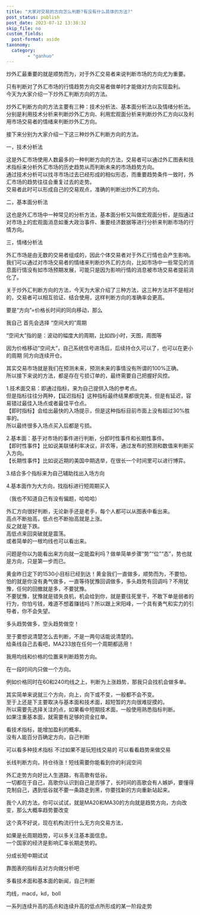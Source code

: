```yaml
---
title: "大家对交易的方向怎么判断?有没有什么具体的方法?"
post_status: publish
post_date: 2023-07-12 13:38:32
skip_file: no
custom_fields: 
  post-format: aside
taxonomy:
  category:
        - "ganhuo"
---
```


炒外汇最重要的就是顺势而为，对于外汇交易者来说判断市场的方向尤为重要。

只有判断对了外汇市场的行情趋势方向交易者做单时才能做对方向实现盈利。  
今天为大家介绍一下炒外汇判断方向的方法。

炒外汇判断方向的方法主要有三种：技术分析法、基本面分析法以及情绪分析法。  
分别是利用技术分析来判断炒外汇方向、利用宏观面分析来判断炒外汇方向以及利用市场交易者的情绪来判断炒外汇方向。

接下来分别为大家介绍一下这三种炒外汇判断方向的方法。

一，技术分析法

这是外汇市场使用人数最多的一种判断方向的方法，交易者可以通过外汇图表和技术指标来分析外汇市场的历史趋势从而判断未来的市场趋势方向。  
通过技术分析可以找寻市场过去已经形成的相似形态，而重要趋势条件一致时，外汇市场的趋势往往会重复过去的走势。  
交易者此时可以形成自己的交易观点，准确的判断出炒外汇的方向。

二，基本面分析法

这也是外汇市场中一种常见的分析方法，基本面分析又叫做宏观面分析，是指通过对市场上的宏观面消息如重大政治事件、重要经济数据等进行分析来判断市场的行情方向。

三，情绪分析法

外汇市场是由无数的交易者组成的，因此个体交易者对于外汇行情也会产生影响。  
我们可以通过对市场交易者的情绪来判断炒外汇的方向，比如市场中一些常见的消息面行情没有如市场预期发展，可能只是因为影响行情的消息被市场交易者提前消化了。

关于炒外汇判断方向的方法，今天为大家介绍了三种方法，这三种方法并不是相对的，交易者可以相互验证、结合使用，这样判断方向的准确率会更高。

要是“方向”=价格长时间的同向移动，那么

我自己 首先会选择 “空间大的”周期

“空间大”指的是：波动的幅度大的周期，比如四小时，天图，周图等

因为价格移动“空间大”，自己系统信号进场后，后续持仓久可以了，也可以在更小的周期 同方向连续开仓。

其实交易市场就是我们在预测未来，预测未来的事情没有所谓的100%正确。  
所以接下来说的方法，都是存在亏损订单的，最终需要自己把握好风控。

1.技术面交易：即通过指标，来为自己提供入场的参考点。  
但是指标往往分两种，【延迟指标】这种指标最终结果都很完美，但是有延迟，容易错过最佳入场点或者最佳平仓点。  
【即时指标】会给出最快的入场提示，但是这种指标目前市面上没有超过30%胜率的。  
所以最终很多入场点买入后都是亏损。

2.基本面：基于对市场的事件进行判断，分即时性事件和长期性事件。  
【即时性事件】​比如说美联储利率决议，非农等，通过发布的预测和数值来判断买入方向。  
【长期性事件】比如说近期的美国中期选举，在很长一个时间里可以进行博弈。

3.结合多个指标来为自己辅助找出入场方向

4.基本面作为大方向，找指标进行短周期买入

（我也不知道自己有没有偏题，哈哈哈）​

外汇方向很好判断，无论新手还是老手，每个人都可以从图表中看出来。  
高点不断抬高，低点也不断抬高就是上涨。  
反之就是下跌。  
高低点来回突破就是震荡。  
或者简单的一根均线也可以看出来。

问题是你以为能看出来方向就一定能盈利吗？做单简单步骤“势”“位”“态”，势也就是方向，只是第一步而已。

黄金昨日定下的1530小目标已经到达！黄金我们一直做多，顺势而为，不要怕，怕的就是你没有勇气做多，一直等待犹豫回调做多，多头趋势有回调吗？不用犹豫，任何的回撤就是多，不要犹豫。  
不要犹豫，犹豫就是错失良机，机会给到你，就是要往死里干，不敢下单是弱者的行为，你怕亏钱，难道不想着赚钱吗？所以跟上宋阳峰，一个具有勇气和实力的引导者，你不会失望。

多头趋势做多，空头趋势做空！

至于要想说清楚怎么去判断，不是一两句话能说清楚的。  
给条线自己去看吧，MA233放在任何一个周期都适用！

我用均线和价格的位置来判断趋势方向。

在一段时间内只做一个方向。

例如价格同时在60和240均线之上，判断为上涨趋势，那我只会找机会做多单。

其实简单来说就三个方向，向上，向下或不变，一般都不会不变。  
至于上还是下主要取决与基本面和技术面，超短暂的方向很难捉摸的。  
所以需要先选择关注的点，如果看中短期技术面，一般使用熟悉指标判断。  
如果注重基本面，就需要有足够的资金扛单。

看技术指标，能增加盈利的概率。  
没有人能百分百确定方向，自己判断

可以看多种技术指标 不过如果不是玩短线交易的 可以看看趋势来做交易

长线判断方向，持仓待涨！短线需要你能看到你的利润空间

外汇走势方向好比人生道路，有高歌有低谷。  
一切都在于自己，高歌你认识到自己是否够了，长时间的高歌会有人嫉妒，要懂得克制自己，遇到低谷就不要一条路走到黑，你要找新的方向重新站起来。

我个人的方法，你可以试试，就是MA20和MA30的方向就是趋势方向，方向改变，那么大概率趋势要改变

这个真不好说，现在机构流行什么无方向交易方法，

如果是长周期趋势，可以多关注基本面信息。  
一个国家的经济是影响汇率长期走势的。

分成长短中期试试

靠图表的指标去对方向做分析吧

多看技术面和基本面的新闻，自己判断

均线，macd，kd，boll

一系列连续升高的高点和连续升高的低点所形成的某一阶段走势
